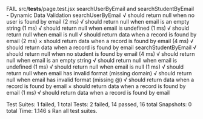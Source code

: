 FAIL  src/__tests__/page.test.jsx
searchUserByEmail and searchStudentByEmail - Dynamic Data Validation
    searchUserByEmail
        √ should return null when no user is found by email (2 ms)
        √ should return null when email is an empty string (1 ms)
        √ should return null when email is undefined (1 ms)
        √ should return null when email is null
        √ should return data when a record is found by email (2 ms)
        × should return data when a record is found by email (4 ms)
        √ should return data when a record is found by email
    searchStudentByEmail
        √ should return null when no student is found by email (4 ms)
        √ should return null when email is an empty string
        √ should return null when email is undefined (1 ms)
        √ should return null when email is null (1 ms)
        √ should return null when email has invalid format (missing domain)
        √ should return null when email has invalid format (missing @)
        √ should return data when a record is found by email
        × should return data when a record is found by email (1 ms)
        √ should return data when a record is found by email

Test Suites: 1 failed, 1 total
Tests:       2 failed, 14 passed, 16 total
Snapshots:   0 total
Time:        1.146 s
Ran all test suites.